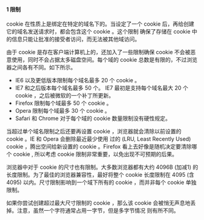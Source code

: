 #### 1 限制

  cookie 在性质上是绑定在特定的域名下的。当设定了一个 cookie 后，再给创建它的域名发送请求时，都会包含这个 cookie 。这个限制
确保了存储在 cookie 中的信息只能让批准的接受者访问，而无法被其他域访问。

  由于 cookie 是存在客户端计算机上的，还加入了一些限制确保 cookie 不会被恶意使用，同时不会占据太多磁盘空间。每个域的 cookie
总数是有限的，不过浏览器之间各有不同。如下所示。

 - IE6 以及更低版本限制每个域名最多 20 个 cookie 。
 - IE7 和之后版本每个域名最多 50 个。 IE7 最初是支持每个域名最大 20 个 cookie ，之后被微软的一个补丁所更新。
 - Firefox 限制每个域最多 50 个 cookie 。
 - Opera 限制每个域最多 30 个 cookie 。
 - Safari 和 Chrome 对于每个域的 cookie 数量限制没有硬性规定。

  当超过单个域名限制之后还要再设置 cookie ，浏览器就会清除以前设置的 cookie 。IE 和 Opera 会删除最近最少使用
过的 (LRU, Least Recently Used) cookie ，腾出空间给新设置的 cookie 。Firefox 看上去好像是随机决定要清除哪个 cookie ,
所以考虑 cookie 限制非常重要，以免出现不可预期的后果。

  浏览器中对于 cookie 的尺寸也有限制。大多数浏览器都有大约 4096B (加减1) 的长度限制。为了最佳的浏览器兼容性，最好将整个 cookie
长度限制在 4095 (含4095) 以内。尺寸限制影响到一个域下所有的 cookie ，而并非每个 cookie 单独限制。

  如果你尝试创建超过最大尺寸限制的 cookie ，那么该 cookie 会被悄无声息地丢掉。注意，虽然一个字符通常占用一字节，但是多字节情况
则有所不同。